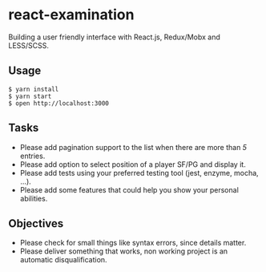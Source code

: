 # react-examination

Building a user friendly interface with React.js, Redux/Mobx and LESS/SCSS.

## Usage

```
$ yarn install
$ yarn start
$ open http://localhost:3000
```

## Tasks

- Please add pagination support to the list when there are more than *5* entries.
- Please add option to select position of a player SF/PG and display it.
- Please add tests using your preferred testing tool (jest, enzyme, mocha, ...).
- Please add some features that could help you show your personal abilities.

## Objectives

- Please check for small things like syntax errors, since details matter.
- Please deliver something that works, non working project is an automatic disqualification.
